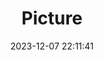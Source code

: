 ---
weight: 1
images:
- /images/edited/74.jpeg
title: Picture
date: 2023-12-07 22:11:41
tags: [luminarneo,work,ILCE7M3,25.1]
---